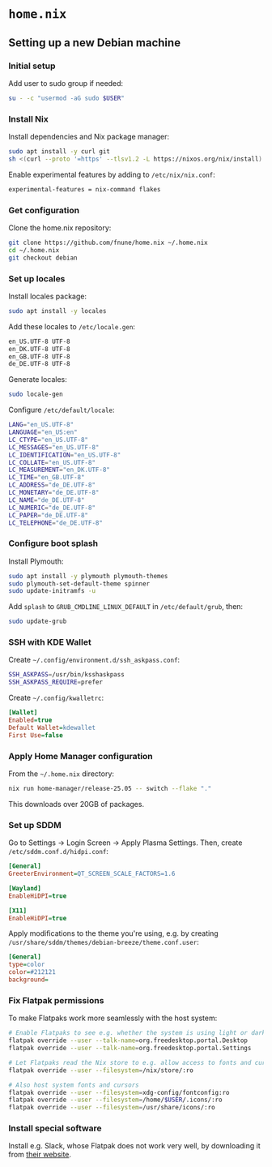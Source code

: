 # `home.nix`

## Setting up a new Debian machine

### Initial setup

Add user to sudo group if needed:

```bash
su - -c "usermod -aG sudo $USER"
```

### Install Nix

Install dependencies and Nix package manager:

```bash
sudo apt install -y curl git
sh <(curl --proto '=https' --tlsv1.2 -L https://nixos.org/nix/install) --daemon
```

Enable experimental features by adding to `/etc/nix/nix.conf`:

```bash
experimental-features = nix-command flakes
```

### Get configuration

Clone the home.nix repository:

```bash
git clone https://github.com/fnune/home.nix ~/.home.nix
cd ~/.home.nix
git checkout debian
```

### Set up locales

Install locales package:

```bash
sudo apt install -y locales
```

Add these locales to `/etc/locale.gen`:

```bash
en_US.UTF-8 UTF-8
en_DK.UTF-8 UTF-8
en_GB.UTF-8 UTF-8
de_DE.UTF-8 UTF-8
```

Generate locales:

```bash
sudo locale-gen
```

Configure `/etc/default/locale`:

```bash
LANG="en_US.UTF-8"
LANGUAGE="en_US:en"
LC_CTYPE="en_US.UTF-8"
LC_MESSAGES="en_US.UTF-8"
LC_IDENTIFICATION="en_US.UTF-8"
LC_COLLATE="en_US.UTF-8"
LC_MEASUREMENT="en_DK.UTF-8"
LC_TIME="en_GB.UTF-8"
LC_ADDRESS="de_DE.UTF-8"
LC_MONETARY="de_DE.UTF-8"
LC_NAME="de_DE.UTF-8"
LC_NUMERIC="de_DE.UTF-8"
LC_PAPER="de_DE.UTF-8"
LC_TELEPHONE="de_DE.UTF-8"
```

### Configure boot splash

Install Plymouth:

```bash
sudo apt install -y plymouth plymouth-themes
sudo plymouth-set-default-theme spinner
sudo update-initramfs -u
```

Add `splash` to `GRUB_CMDLINE_LINUX_DEFAULT` in `/etc/default/grub`, then:

```bash
sudo update-grub
```

### SSH with KDE Wallet

Create `~/.config/environment.d/ssh_askpass.conf`:

```bash
SSH_ASKPASS=/usr/bin/ksshaskpass
SSH_ASKPASS_REQUIRE=prefer
```

Create `~/.config/kwalletrc`:

```ini
[Wallet]
Enabled=true
Default Wallet=kdewallet
First Use=false
```

### Apply Home Manager configuration

From the `~/.home.nix` directory:

```bash
nix run home-manager/release-25.05 -- switch --flake "."
```

This downloads over 20GB of packages.

### Set up SDDM

Go to Settings → Login Screen → Apply Plasma Settings. Then, create `/etc/sddm.conf.d/hidpi.conf`:

```ini
[General]
GreeterEnvironment=QT_SCREEN_SCALE_FACTORS=1.6

[Wayland]
EnableHiDPI=true

[X11]
EnableHiDPI=true
```

Apply modifications to the theme you're using, e.g. by creating `/usr/share/sddm/themes/debian-breeze/theme.conf.user`:

```ini
[General]
type=color
color=#212121
background=
```

### Fix Flatpak permissions

To make Flatpaks work more seamlessly with the host system:

```sh
# Enable Flatpaks to see e.g. whether the system is using light or dark mode
flatpak override --user --talk-name=org.freedesktop.portal.Desktop
flatpak override --user --talk-name=org.freedesktop.portal.Settings

# Let Flatpaks read the Nix store to e.g. allow access to fonts and cursors
flatpak override --user --filesystem=/nix/store/:ro

# Also host system fonts and cursors
flatpak override --user --filesystem=xdg-config/fontconfig:ro
flatpak override --user --filesystem=/home/$USER/.icons/:ro
flatpak override --user --filesystem=/usr/share/icons/:ro
```

### Install special software

Install e.g. Slack, whose Flatpak does not work very well, by downloading it from [their website](https://slack.com/downloads/instructions/linux?ddl=1&build=deb).
